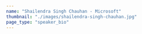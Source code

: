 ```yaml
---
name: "Shailendra Singh Chauhan - Microsoft"
thumbnail: "./images/shailendra-singh-chauhan.jpg"
page_type: "speaker_bio"
---
```


